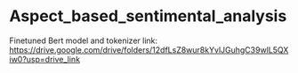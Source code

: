 # Aspect_based_sentimental_analysis

Finetuned Bert model and tokenizer link: https://drive.google.com/drive/folders/12dfLsZ8wur8kYvlJGuhgC39wlL5QXiw0?usp=drive_link
